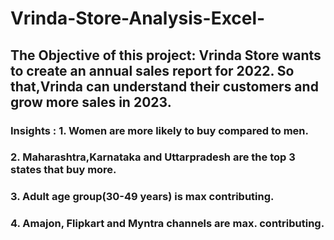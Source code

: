 # Vrinda-Store-Analysis-Excel-

## The Objective of this project: Vrinda Store wants to create an annual sales report for 2022. So that,Vrinda can understand their customers and grow more sales in 2023.
### Insights : 1. Women are more likely to buy compared to men.
 ###    2. Maharashtra,Karnataka and Uttarpradesh are the top 3 states that buy more.	
 ###     3.  Adult age group(30-49 years) is max contributing.
 ###      4.  Amajon, Flipkart and Myntra channels are max. contributing.	


								






